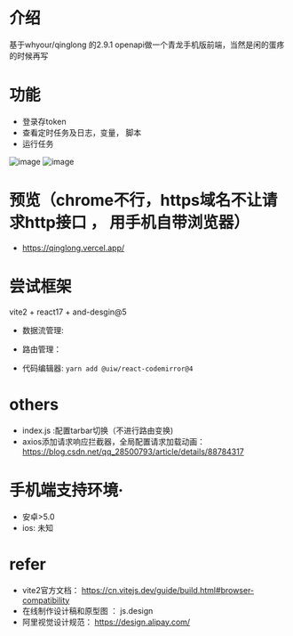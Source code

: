 # 介绍
基于whyour/qinglong 的2.9.1 openapi做一个青龙手机版前端，当然是闲的蛋疼的时候再写

# 功能
- 登录存token
- 查看定时任务及日志，变量， 脚本
- 运行任务

![image](https://user-images.githubusercontent.com/18437170/132957393-3505f744-0fd9-447e-9b74-0ec538be1ae8.png)
![image](https://user-images.githubusercontent.com/18437170/132956880-df563f18-ade9-48dc-88bd-f771a64cab00.png)


# 预览（chrome不行，https域名不让请求http接口 ， 用手机自带浏览器）
- https://qinglong.vercel.app/

# 尝试框架 
vite2 + react17 + and-desgin@5
- 数据流管理:
- 路由管理：

- 代码编辑器: `yarn add @uiw/react-codemirror@4`

# others
- index.js :配置tarbar切换（不进行路由变换)
- axios添加请求响应拦截器，全局配置请求加载动画：https://blog.csdn.net/qq_28500793/article/details/88784317


# 手机端支持环境·
- 安卓>5.0
- ios: 未知


# refer
- vite2官方文档： https://cn.vitejs.dev/guide/build.html#browser-compatibility
- 在线制作设计稿和原型图 ： js.design
- 阿里视觉设计规范： https://design.alipay.com/
